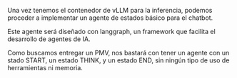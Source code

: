 Una vez tenemos el contenedor de vLLM para la inferencia, podemos proceder a implementar un agente de estados básico para el chatbot.

Este agente será diseñado con langgraph, un framework que facilita el desarrollo de agentes de IA.

Como buscamos entregar un PMV, nos bastará con tener un agente con un stado START, un estado THINK, y un estado END, sin ningún tipo de uso de herramientas ni memoria.